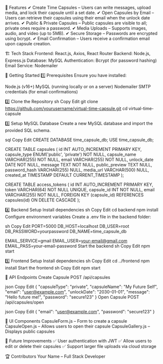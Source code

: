 📜 Features
✔ Create Time Capsules – Users can write messages, upload media, and lock their capsule until a set date.
✔ Open Capsules by Email – Users can retrieve their capsules using their email when the unlock date arrives.
✔ Public & Private Capsules – Public capsules are visible to all; private ones require a password.
✔ Media Uploads – Supports images, audio, and video (up to 5MB).
✔ Secure Storage – Passwords are encrypted using bcrypt.
✔ Email Confirmation – Users receive a confirmation email upon capsule creation.

🏗️ Tech Stack
Frontend: React.js, Axios, React Router
Backend: Node.js, Express.js
Database: MySQL
Authentication: Bcrypt (for password hashing)
Email Service: Nodemailer

🚀 Getting Started
1️⃣ Prerequisites
Ensure you have installed:

Node.js (v16+)
MySQL (running locally or on a server)
Nodemailer SMTP credentials (for email confirmations)

2️⃣ Clone the Repository
sh
Copy
Edit
git clone https://github.com/yourusername/virtual-time-capsule.git
cd virtual-time-capsule

3️⃣ Setup MySQL Database
Create a new MySQL database and import the provided SQL schema.

sql
Copy
Edit
CREATE DATABASE time_capsule_db;
USE time_capsule_db;

CREATE TABLE capsules (
    id INT AUTO_INCREMENT PRIMARY KEY,
    capsule_type ENUM('public', 'private') NOT NULL,
    capsule_name VARCHAR(255) NOT NULL,
    email VARCHAR(255) NOT NULL,
    unlock_date DATE NOT NULL,
    message TEXT NOT NULL,
    public_preview TEXT NULL,
    password_hash VARCHAR(255) NULL,
    media_url VARCHAR(500) NULL,
    created_at TIMESTAMP DEFAULT CURRENT_TIMESTAMP
);

CREATE TABLE access_tokens (
    id INT AUTO_INCREMENT PRIMARY KEY,
    token VARCHAR(64) NOT NULL UNIQUE,
    capsule_id INT NOT NULL,
    email VARCHAR(255) NOT NULL,
    FOREIGN KEY (capsule_id) REFERENCES capsules(id) ON DELETE CASCADE
);

4️⃣ Backend Setup
Install dependencies
sh
Copy
Edit
cd backend
npm install
Configure environment variables
Create a .env file in the backend folder:

sh
Copy
Edit
PORT=5000
DB_HOST=localhost
DB_USER=root
DB_PASSWORD=yourpassword
DB_NAME=time_capsule_db

EMAIL_SERVICE=gmail
EMAIL_USER=your-email@gmail.com
EMAIL_PASS=your-email-password
Start the backend
sh
Copy
Edit
npm start

5️⃣ Frontend Setup
Install dependencies
sh
Copy
Edit
cd ../frontend
npm install
Start the frontend
sh
Copy
Edit
npm start

📌 API Endpoints
Create Capsule
POST /api/capsules

json
Copy
Edit
{
  "capsuleType": "private",
  "capsuleName": "My Future Self",
  "email": "user@example.com",
  "unlockDate": "2030-01-01",
  "message": "Hello future me!",
  "password": "secure123"
}
Open Capsule
POST /api/capsules/open

json
Copy
Edit
{
  "email": "user@example.com",
  "password": "secure123"
}

🎨 UI Components
CapsuleForm.js – Form to create a capsule
CapsuleOpen.js – Allows users to open their capsule
CapsuleGallery.js – Displays public capsules

📌 Future Improvements
✅ User authentication with JWT
✅ Allow users to edit or delete their capsules
✅ Support larger file uploads via cloud storage

🏆 Contributors
Your Name – Full Stack Developer